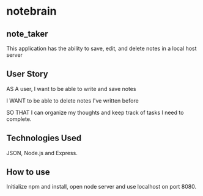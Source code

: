 # notebrain

## note_taker
This application has the ability to save, edit, and delete notes in a local host server

## User Story
AS A user, I want to be able to write and save notes

I WANT to be able to delete notes I've written before

SO THAT I can organize my thoughts and keep track of tasks I need to complete.

## Technologies Used
JSON, Node.js and Express.

## How to use
Initialize npm and install, open node server and use localhost on port 8080.